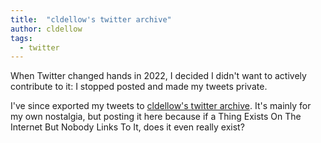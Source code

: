```yaml
---
title:  "cldellow's twitter archive"
author: cldellow
tags:
  - twitter
---
```


When Twitter changed hands in 2022, I decided I didn't want to actively contribute to it:
I stopped posted and made my tweets private.

I've since exported my tweets to [cldellow's twitter archive](https://cldellow.com/tweets).
It's mainly for my own nostalgia, but posting it here because if a Thing Exists On
The Internet But Nobody Links To It, does it even really exist?
